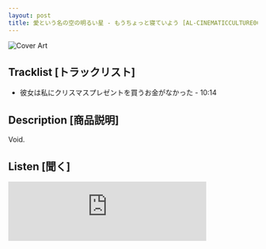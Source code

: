 ```yaml
---
layout: post
title: 愛という名の空の明るい星 - もうちょっと寝ていよう [AL-CINEMATICCULTURE003]
---
```


![Cover Art]({{site.baseurl}}/assets/images/もうちょっと寝ていよう-Cover.jpg)

## Tracklist [トラックリスト]

- 彼女は私にクリスマスプレゼントを買うお金がなかった - 10:14

## Description [商品説明]

Void.

## Listen [聞く]

<iframe style="border: 0; width: 400px; height: 120px;" src="https://bandcamp.com/EmbeddedPlayer/album=2243506967/size=large/bgcol=ffffff/linkcol=333333/tracklist=false/artwork=small/transparent=true/" seamless><a href="https://angellips.bandcamp.com/album/--5">もうちょっと寝ていよう by 愛という名の空の明るい星</a></iframe>
